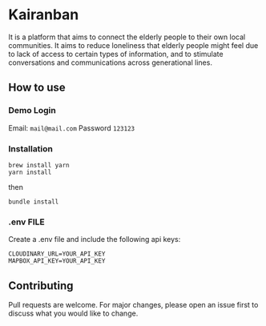 # Kairanban

It is a platform that aims to connect the elderly people to their own local communities. It aims to reduce loneliness that elderly people might feel due to lack of access to certain types of information, and to stimulate conversations and communications across generational lines.

## How to use

### Demo Login
Email: `mail@mail.com` Password `123123`

### Installation
```
brew install yarn
yarn install
```
then 
```
bundle install
```

### .env FILE

Create a .env file and include the following api keys:

```
CLOUDINARY_URL=YOUR_API_KEY
MAPBOX_API_KEY=YOUR_API_KEY
```
## Contributing
Pull requests are welcome. For major changes, please open an issue first to discuss what you would like to change.

